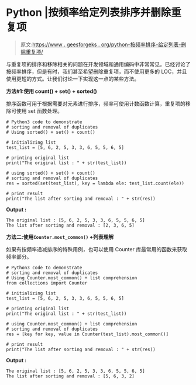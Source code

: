 # Python |按频率给定列表排序并删除重复项

> 原文:[https://www . geesforgeks . org/python-按频率排序-给定列表-删除重复项/](https://www.geeksforgeeks.org/python-sort-given-list-by-frequency-and-remove-duplicates/)

与重复项的排序和移除相关的问题在开发领域和通用编码中非常常见。已经讨论了按频率排序，但是有时，我们甚至希望删除重复项，而不使用更多的 LOC，并且使用更短的方式。让我们讨论一下实现这一点的某些方法。

**方法#1:使用 count() + set() + sorted()**

排序函数可用于根据需要对元素进行排序，频率可使用计数函数计算，重复项的移除可使用 set 函数处理。

```
# Python3 code to demonstrate
# sorting and removal of duplicates
# Using sorted() + set() + count()

# initializing list
test_list = [5, 6, 2, 5, 3, 3, 6, 5, 5, 6, 5]

# printing original list
print("The original list : " + str(test_list))

# using sorted() + set() + count()
# sorting and removal of duplicates
res = sorted(set(test_list), key = lambda ele: test_list.count(ele))

# print result
print("The list after sorting and removal : " + str(res))
```

**Output :**

```
The original list : [5, 6, 2, 5, 3, 3, 6, 5, 5, 6, 5]
The list after sorting and removal : [2, 3, 6, 5]

```

**方法二:使用`Counter.most_common()` +列表理解**

如果有按频率递减排序的特殊用例，也可以使用 Counter 库最常用的函数来获取频率部分。

```
# Python3 code to demonstrate
# sorting and removal of duplicates
# Using Counter.most_common() + list comprehension
from collections import Counter

# initializing list
test_list = [5, 6, 2, 5, 3, 3, 6, 5, 5, 6, 5]

# printing original list
print("The original list : " + str(test_list))

# using Counter.most_common() + list comprehension
# sorting and removal of duplicates
res = [key for key, value in Counter(test_list).most_common()]

# print result
print("The list after sorting and removal : " + str(res))
```

**Output :**

```
The original list : [5, 6, 2, 5, 3, 3, 6, 5, 5, 6, 5]
The list after sorting and removal : [5, 6, 3, 2]

```